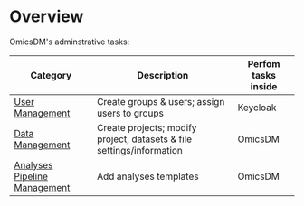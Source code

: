 # Overview

OmicsDM's adminstrative tasks:

| Category | Description | Perfom tasks inside |
| --- | --- | --- |
| [User Management](user-management.md) | Create groups & users; assign users to groups | Keycloak |
| [Data Management](data-management.md) | Create projects; modify project, datasets & file settings/information| OmicsDM |
| [Analyses Pipeline Management](analyses-pipelines-management.md) | Add analyses templates | OmicsDM |
